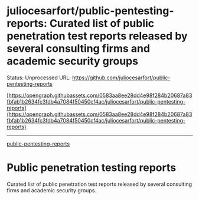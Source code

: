 # juliocesarfort/public-pentesting-reports: Curated list of public penetration test reports released by several consulting firms and academic security groups

Status: Unprocessed
URL: https://github.com/juliocesarfort/public-pentesting-reports

[https://opengraph.githubassets.com/0583aa8ee28dd4e98f284b20687a83fbfab1b2634fc3fdb4a7084f50450cf4ac/juliocesarfort/public-pentesting-reports](https://opengraph.githubassets.com/0583aa8ee28dd4e98f284b20687a83fbfab1b2634fc3fdb4a7084f50450cf4ac/juliocesarfort/public-pentesting-reports)

---

[public-pentesting-reports](juliocesarfort%20public-pentesting-reports%20Curated%20l%20d3ada6ee725c4549aa048c7bfe5a38cc/public-pentesting-reports)

# Public penetration testing reports

Curated list of public penetration test reports released by several consulting firms and academic security groups.
